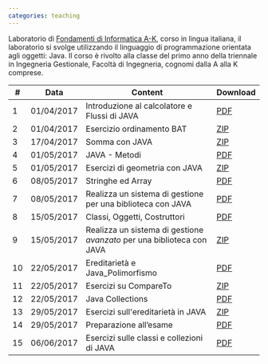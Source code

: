 ```yaml
---
categories: teaching
---
```

Laboratorio di [Fondamenti di Informatica A-K](http://www-db.deis.unibo.it/courses/FIT1-AK/), corso in lingua italiana, il laboratorio si svolge utilizzando il linguaggio di programmazione orientata agli oggetti: Java.
Il corso è rivolto alla classe del primo anno della triennale in Ingegneria Gestionale, Facoltà di Ingegneria, cognomi dalla A alla K comprese.

|#|Data|Content|Download|
|---|---|---|---|
|1|01/04/2017|Introduzione al calcolatore e Flussi di JAVA|[PDF](assets/teaching/slides/java/001-Introduzione_Calcolatore_Java.pdf)|
|2|01/04/2017|Esercizio ordinamento BAT|[ZIP](assets/teaching/esercizi/java/001-Order_bat.zip)|
|3|17/04/2017|Somma con JAVA|[ZIP](assets/teaching/esercizi/java/002-Sum.zip)|
|4|01/05/2017|JAVA - Metodi|[PDF](assets/teaching/slides/java/002-Java_Methods.pdf)|
|5|01/05/2017|Esercizi di geometria con JAVA|[ZIP](assets/teaching/esercizi/java/003-Geometry.zip)|
|6|08/05/2017|Stringhe ed Array|[PDF](assets/teaching/slides/java/003-Java_Strings.pdf)|
|7|08/05/2017|Realizza un sistema di gestione per una biblioteca con JAVA|[PDF](assets/teaching/esercizi/java/004-Simple_Library.zip)|
|8|15/05/2017|Classi, Oggetti, Costruttori|[PDF](assets/teaching/slides/java/004-Java_Class.pdf)|
|9|15/05/2017|Realizza un sistema di gestione *avanzato* per una biblioteca con JAVA|[ZIP](assets/teaching/esercizi/java/005-Advanced_Library.zip)|
|10|22/05/2017|Ereditarietà e Java_Polimorfismo|[PDF](assets/teaching/slides/java/005-Java_Polimorfismo.pdf)|
|11|22/05/2017|Esercizi su CompareTo|[ZIP](assets/teaching/esercizi/java/006-CompareTo.zip)|
|12|22/05/2017|Java Collections|[PDF](assets/teaching/slides/java/006-Java_Collections.pdf)|
|13|29/05/2017|Esercizi sull'ereditarietà in JAVA|[ZIP](assets/teaching/esercizi/java/007-Ereditarieta.zip)|
|14|29/05/2017|Preparazione all’esame|[PDF](assets/teaching/slides/java/007-Esercizi_Esame.pdf)|
|15|06/06/2017|Esercizi sulle classi e collezioni di JAVA|[PDF](assets/teaching/esercizi/java/008-Class_Collections.zip)|
